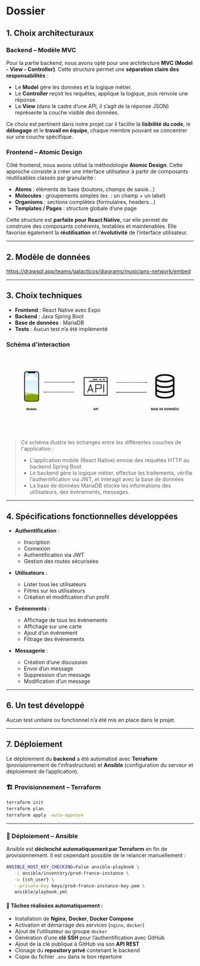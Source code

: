 # Dossier

## 1. Choix architecturaux

### Backend – **Modèle MVC**

Pour la partie backend, nous avons opté pour une architecture **MVC (Model - View - Controller)**. Cette structure permet une **séparation claire des responsabilités** :
- Le **Model** gère les données et la logique métier.
- Le **Controller** reçoit les requêtes, applique la logique, puis renvoie une réponse.
- La **View** (dans le cadre d’une API, il s’agit de la réponse JSON) représente la couche visible des données.

Ce choix est pertinent dans notre projet car il facilite la **lisibilité du code**, le **débogage** et le **travail en équipe**, chaque membre pouvant se concentrer sur une couche spécifique.

### Frontend – **Atomic Design**

Côté frontend, nous avons utilisé la méthodologie **Atomic Design**. Cette approche consiste à créer une interface utilisateur à partir de composants réutilisables classés par granularité :
- **Atoms** : éléments de base (boutons, champs de saisie…)
- **Molecules** : groupements simples (ex. : un champ + un label)
- **Organisms** : sections complètes (formulaires, headers…)
- **Templates / Pages** : structure globale d’une page

Cette structure est **parfaite pour React Native**, car elle permet de construire des composants cohérents, testables et maintenables. Elle favorise également la **réutilisation** et l’**évolutivité** de l’interface utilisateur.

---

## 2. Modèle de données
https://drawsql.app/teams/galacticos/diagrams/musicians-network/embed

---

## 3. Choix techniques

- **Frontend** : React Native avec Expo
- **Backend** : Java Spring Boot
- **Base de données** : MariaDB
- **Tests** : Aucun test n’a été implémenté

### Schéma d'interaction

![alt text](schema-d-interaction.png)

> Ce schéma illustre les échanges entre les différentes couches de l'application :  
> - L'application mobile (React Native) envoie des requêtes HTTP au backend Spring Boot  
> - Le backend gère la logique métier, effectue les traitements, vérifie l’authentification via JWT, et interagit avec la base de données  
> - La base de données MariaDB stocke les informations des utilisateurs, des événements, messages.

---

## 4. Spécifications fonctionnelles développées

- **Authentification** : 
  - Inscription
  - Connexion
  - Authentification via JWT
  - Gestion des routes sécurisées

- **Utilisateurs** : 
  - Lister tous les utilisateurs
  - Filtres sur les utilisateurs
  - Création et modification d’un profil

- **Événements** : 
  - Affichage de tous les événements
  - Affichage sur une carte
  - Ajout d’un événement
  - Filtrage des événements

- **Messagerie** :
  - Création d’une discussion
  - Envoi d’un message
  - Suppression d’un message
  - Modification d’un message

---

## 6. Un test développé

Aucun test unitaire ou fonctionnel n’a été mis en place dans le projet.

---

## 7. Déploiement

Le déploiement du **backend** a été automatisé avec **Terraform** (provisionnement de l’infrastructure) et **Ansible** (configuration du serveur et déploiement de l’application).

### 🏗️ Provisionnement – Terraform

```bash
terraform init
terraform plan
terraform apply -auto-approve
```
---

### 🔧 Déploiement – Ansible

Ansible est **déclenché automatiquement par Terraform** en fin de provisionnement. Il est cependant possible de le relancer manuellement :

```bash
ANSIBLE_HOST_KEY_CHECKING=False ansible-playbook \
   -i ansible/inventory/prod-france-instance \
   -u {ssh_user} \
   --private-key keys/prod-france-instance-key.pem \
   ansible/playbook.yml
```

#### 🧰 Tâches réalisées automatiquement :

- Installation de **Nginx**, **Docker**, **Docker Compose**
- Activation et démarrage des services (`nginx`, `docker`)
- Ajout de l’utilisateur au groupe `docker`
- Génération d’une **clé SSH** pour l’authentification avec GitHub
- Ajout de la clé publique à GitHub via son **API REST**
- Clonage du **repository privé** contenant le backend
- Copie du fichier `.env` dans le bon répertoire
